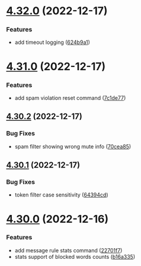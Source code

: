 # [4.32.0](https://github.com/onesoft-sudo/sudobot/compare/v4.31.0...v4.32.0) (2022-12-17)


### Features

* add timeout logging ([624b9a1](https://github.com/onesoft-sudo/sudobot/commit/624b9a141ebe0559c0c6e9cea333d9656ef6cb67))



# [4.31.0](https://github.com/onesoft-sudo/sudobot/compare/v4.30.2...v4.31.0) (2022-12-17)


### Features

* add spam violation reset command ([7c1de77](https://github.com/onesoft-sudo/sudobot/commit/7c1de770dcd5c442cc9d604f50462a7c37444946))



## [4.30.2](https://github.com/onesoft-sudo/sudobot/compare/v4.30.1...v4.30.2) (2022-12-17)


### Bug Fixes

* spam filter showing wrong mute info ([70cea85](https://github.com/onesoft-sudo/sudobot/commit/70cea8562f1f21e2ce2c0b4bce48e43870c412a9))



## [4.30.1](https://github.com/onesoft-sudo/sudobot/compare/v4.30.0...v4.30.1) (2022-12-17)


### Bug Fixes

* token filter case sensitivity ([64394cd](https://github.com/onesoft-sudo/sudobot/commit/64394cd46dde5d08912c9c53030546df6cd5185b))



# [4.30.0](https://github.com/onesoft-sudo/sudobot/compare/v4.29.2...v4.30.0) (2022-12-16)


### Features

* add message rule stats command ([22701f7](https://github.com/onesoft-sudo/sudobot/commit/22701f7026f612cd8a1af26addc21efbbecfe07b))
* stats support of blocked words counts ([b16a335](https://github.com/onesoft-sudo/sudobot/commit/b16a335ea66831f29ecb6ae08308f3541ec4b37b))



